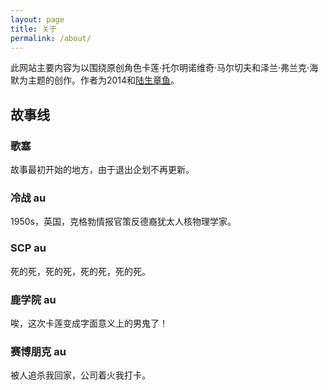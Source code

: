 ```yaml
---
layout: page
title: 关于
permalink: /about/
---
```


此网站主要内容为以围绕原创角色卡莲·托尔明诺维奇·马尔切夫和泽兰·弗兰克·海默为主题的创作。作者为2014和[陆生章鱼](https://archiveofourown.org/users/Margaret42)。

## 故事线

### 歌塞
故事最初开始的地方，由于退出企划不再更新。

### 冷战 au
1950s，英国，克格勃情报官策反德裔犹太人核物理学家。

### SCP au
死的死，死的死，死的死，死的死。

### 鹿学院 au
唉，这次卡莲变成字面意义上的男鬼了！

### 赛博朋克 au
被人追杀我回家，公司着火我打卡。

